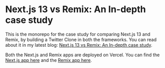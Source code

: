 # Next.js 13 vs Remix: An In-depth case study

This is the monorepo for the case study for comparing Next.js 13 and Remix, by building a Twitter Clone in both the frameworks. You can read about it in my latest blog: [Next.js 13 vs Remix: An In-depth case study](https://prateeksurana.me/blog/nextjs-13-vs-remix-an-in-depth-case-study/).

Both the Next.js and Remix apps are deployed on Vercel. You can find the [Next.js app here](https://twitter-rsc.vercel.app) and the [Remix app here](https://twitter-remix-run.vercel.app/).
